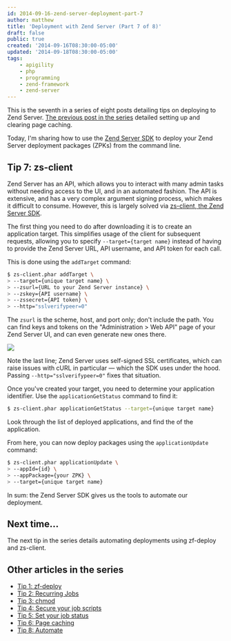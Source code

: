 ```yaml
---
id: 2014-09-16-zend-server-deployment-part-7
author: matthew
title: 'Deployment with Zend Server (Part 7 of 8)'
draft: false
public: true
created: '2014-09-16T08:30:00-05:00'
updated: '2014-09-18T08:30:00-05:00'
tags:
    - apigility
    - php
    - programming
    - zend-framework
    - zend-server
---
```

This is the seventh in a series of eight posts detailing tips on deploying to
Zend Server. [The previous post in the series](/blog/2014-09-11-zend-server-deployment-part-6.html)
detailed setting up and clearing page caching.

Today, I'm sharing how to use the [Zend Server SDK](https://github.com/zend-patterns/ZendServerSDK)
to deploy your Zend Server deployment packages (ZPKs) from the command line.

<!--- EXTENDED -->

Tip 7: zs-client
----------------

Zend Server has an API, which allows you to interact with many admin tasks
without needing access to the UI, and in an automated fashion. The API is
extensive, and has a very complex argument signing process, which makes it
difficult to consume. However, this is largely solved via
[zs-client, the Zend Server SDK](https://github.com/zend-patterns/ZendServerSDK).

The first thing you need to do after downloading it is to create an application
target. This simplifies usage of the client for subsequent requests, allowing
you to specify `--target={target name}` instead of having to provide the Zend
Server URL, API username, and API token for each call.

This is done using the `addTarget` command:

```bash
$ zs-client.phar addTarget \
> --target={unique target name} \
> --zsurl={URL to your Zend Server instance} \
> --zskey={API username} \
> --zssecret={API token} \
> --http="sslverifypeer=0"
```

The `zsurl` is the scheme, host, and port only; don't include the path. You can
find keys and tokens on the "Administration > Web API" page of your Zend
Server UI, and can even generate new ones there.

![](http://uploads.mwop.net/2014-09-16-WebApiKeys.png)

Note the last line; Zend Server uses self-signed SSL certificates, which can
raise issues with cURL in particular — which the SDK uses under the hood.
Passing `--http="sslverifypeer=0"` fixes that situation.

Once you've created your target, you need to determine your application
identifier. Use the `applicationGetStatus` command to find it:

```bash
$ zs-client.phar applicationGetStatus --target={unique target name}
```

Look through the list of deployed applications, and find the of the application.

From here, you can now deploy packages using the `applicationUpdate` command:

```bash
$ zs-client.phar applicationUpdate \
> --appId={id} \
> --appPackage={your ZPK} \
> --target={unique target name}
```

In sum: the Zend Server SDK gives us the tools to automate our deployment.

Next time…
----------

The next tip in the series details automating deployments using zf-deploy and
zs-client.

Other articles in the series
----------------------------

- [Tip 1: zf-deploy](/blog/2014-08-11-zend-server-deployment-part-1.html)
- [Tip 2: Recurring Jobs](/blog/2014-08-28-zend-server-deployment-part-2.html)
- [Tip 3: chmod](/blog/2014-09-02-zend-server-deployment-part-3.html)
- [Tip 4: Secure your job scripts](/blog/2014-09-04-zend-server-deployment-part-4.html)
- [Tip 5: Set your job status](/blog/2014-09-09-zend-server-deployment-part-5.html)
- [Tip 6: Page caching](/blog/2014-09-11-zend-server-deployment-part-6.html)
- [Tip 8: Automate](/blog/2014-09-18-zend-server-deployment-part-8.html)
